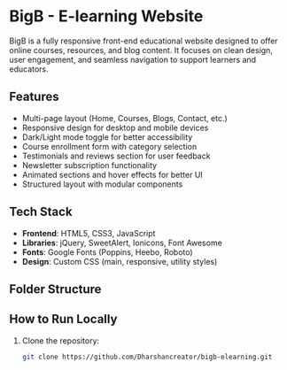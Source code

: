 # BigB - E-learning Website

BigB is a fully responsive front-end educational website designed to offer online courses, resources, and blog content. 
It focuses on clean design, user engagement, and seamless navigation to support learners and educators.

##  Features

-  Multi-page layout (Home, Courses, Blogs, Contact, etc.)
-  Responsive design for desktop and mobile devices
-  Dark/Light mode toggle for better accessibility
-  Course enrollment form with category selection
-  Testimonials and reviews section for user feedback
-  Newsletter subscription functionality
-  Animated sections and hover effects for better UI
-  Structured layout with modular components

##  Tech Stack

- **Frontend**: HTML5, CSS3, JavaScript
- **Libraries**: jQuery, SweetAlert, Ionicons, Font Awesome
- **Fonts**: Google Fonts (Poppins, Heebo, Roboto)
- **Design**: Custom CSS (main, responsive, utility styles)

##  Folder Structure


## How to Run Locally

1. Clone the repository:
   ```bash
   git clone https://github.com/Dharshancreator/bigb-elearning.git



